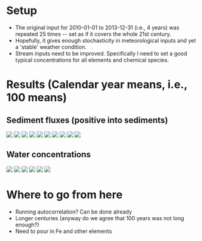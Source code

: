 # Setup 

- The original input for 2010-01-01 to 2013-12-31 (i.e., 4 years) was
  repeated 25 times -- set as if it covers the whole 21st century.
- Hopefully, it gives enough stochasticity in meteorological inputs
  and yet a 'stable' weather condition.
- Stream inputs need to be improved. Specifically I need to set a good
  typical concentrations for all elements and chemical species. 

# Results (Calendar year means, i.e., 100 means)

## Sediment fluxes (positive into sediments)

![](figures/sedOxygen.png) 
![](figures/sedOM.png) 
![](figures/sedOM2.png) 
![](figures/sedAl(OH)3.png)
![](figures/sedFe2+.png)
![](figures/sedFe(OH)3.png) 
![](figures/sedNO3-.png)
![](figures/sedNH4+.png) 
![](figures/sedPO4.png)
![](figures/sedPO4adsa.png) 

## Water concentrations

![](figures/O2abs.png) 
![](figures/O2abs_zoomed.png) 
![](figures/TotP.png) 
![](figures/TotP_zoomed.png) 
![](figures/chl.png) 
![](figures/chl_zoomed.png) 

# Where to go from here

- Running autocorrelation? Can be done already
- Longer centuries (anyway do we agree that 100 years was not long
  enough?)
- Need to pour in Fe and other elements
